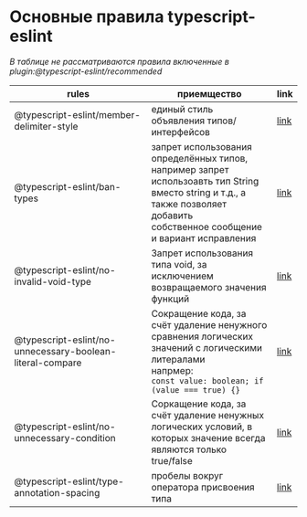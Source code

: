 # Основные правила typescript-eslint

*В таблице не рассматриваются правила включенные в plugin:@typescript-eslint/recommended*

| rules | приемщество  | link  |
|--|--| -- |
| @typescript-eslint/member-delimiter-style  | единый стиль объявления типов/интерфейсов  | [link](https://github.comypescript-eslint/typescript-eslint/blob/master/packages/eslint-plugin/docs/rules/member-delimiter-style.md) |
| @typescript-eslint/ban-types | запрет использования определённых типов, <br> например запрет использоавть тип String <br> вместо string и т.д., а также позволяет добавить <br> собственное сообщение и вариант исправления  | [link](https://github.com/typescript-eslint/typescript-eslint/blob/master/packages/eslint-plugin/docs/rules/ban-types.md) |
| @typescript-eslint/no-invalid-void-type | Запрет использования типа void, за исключением <br> возвращаемого значения функций | [link](https://github.com/typescript-eslint/typescript-eslint/blob/master/packages/eslint-plugin/docs/rules/no-invalid-void-type.md) |
| @typescript-eslint/no-unnecessary-boolean-literal-compare | Сокращение кода, за счёт удаление ненужного <br> сравнения логических значений с логическими <br> литералами <br> напрмер: <br> ```const value: boolean; if (value === true) {}```  | [link](https://github.com/typescript-eslint/typescript-eslint/blob/master/packages/eslint-plugin/docs/rules/no-unnecessary-boolean-literal-compare.md) |
| @typescript-eslint/no-unnecessary-condition | Соркащение кода, за счёт удаление ненужных <br> логических условий, в которых значение всегда <br> являются только true/false | [link](https://github.com/typescript-eslint/typescript-eslint/blob/master/packages/eslint-plugin/docs/rules/no-unnecessary-condition.md) |
| @typescript-eslint/type-annotation-spacing | пробелы вокруг оператора присвоения типа | [link](https://github.com/typescript-eslint/typescript-eslint/blob/master/packages/eslint-plugin/docs/rules/type-annotation-spacing.md) |

